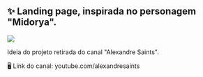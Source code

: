 ## ✨ Landing page, inspirada no personagem "Midorya". 

<img src="https://user-images.githubusercontent.com/68076508/159204237-ee7866d7-b3c8-4581-9fdb-03051e97739c.png">

Ideia do projeto retirada do canal "Alexandre Saints". 

🖥 Link do canal: youtube.com/alexandresaints 
